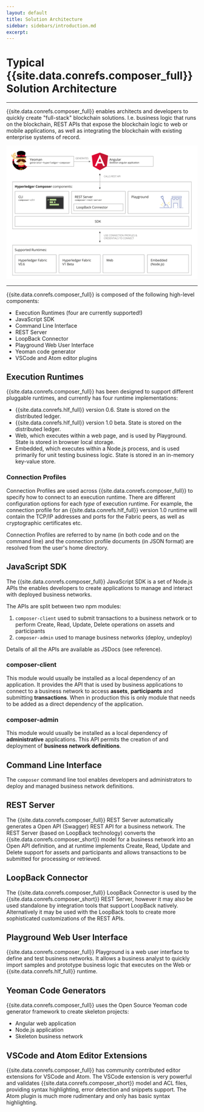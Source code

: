 ```yaml
---
layout: default
title: Solution Architecture
sidebar: sidebars/introduction.md
excerpt:
---
```


# Typical {{site.data.conrefs.composer_full}} Solution Architecture

---

{{site.data.conrefs.composer_full}} enables architects and developers to quickly create "full-stack" blockchain solutions. I.e. business logic that runs on the blockchain, REST APIs that expose the blockchain logic to web or mobile applications, as well as integrating the blockchain with existing enterprise systems of record.

![Diagram of typical {{site.data.conrefs.composer_full}} archetecture](../assets/img/ComposerArchitecture.svg)

---

{{site.data.conrefs.composer_full}} is composed of the following high-level components:

* Execution Runtimes (four are currently supported!)
* JavaScript SDK
* Command Line Interface
* REST Server
* LoopBack Connector
* Playground Web User Interface
* Yeoman code generator
* VSCode and Atom editor plugins

## Execution Runtimes

{{site.data.conrefs.composer_full}} has been designed to support different pluggable runtimes, and currently has four runtime implementations:

* {{site.data.conrefs.hlf_full}} version 0.6. State is stored on the distributed ledger.
* {{site.data.conrefs.hlf_full}} version 1.0 beta. State is stored on the distributed ledger.
* Web, which executes within a web page, and is used by Playground. State is stored in browser local storage.
* Embedded, which executes within a Node.js process, and is used primarily for unit testing business logic. State is stored in an in-memory key-value store.

### Connection Profiles

Connection Profiles are used across {{site.data.conrefs.composer_full}} to specify how to connect to an execution runtime. There are different configuration options for each _type_ of execution runtime. For example, the connection profile for an {{site.data.conrefs.hlf_full}} version 1.0 runtime will contain the TCP/IP addresses and ports for the Fabric peers, as well as cryptographic certificates etc.

Connection Profiles are referred to by name (in both code and on the command line) and the connection profile documents (in JSON format) are resolved from the user's home directory.

## JavaScript SDK

The {{site.data.conrefs.composer_full}} JavaScript SDK is a set of Node.js APIs the enables developers to create applications to manage and interact with deployed business networks.

The APIs are split between two npm modules:

1. `composer-client` used to submit transactions to a business network or to perform Create, Read, Update, Delete operations on assets and participants
2. `composer-admin` used to manage business networks (deploy, undeploy)

Details of all the APIs are available as JSDocs (see reference).

### composer-client
This module would usually be installed as a local dependency of an application. It provides the API that is used by business applications to connect to a business network to access __assets__, __participants__ and submitting __transactions__. When in production this is only module that needs to be added as a direct dependency of the application.

### composer-admin
This module would usually be installed as a local dependency of **administrative** applications. This API permits the creation of and deployment of __business network definitions__.

## Command Line Interface

The `composer` command line tool enables developers and administrators to deploy and managed business network definitions.

## REST Server

The {{site.data.conrefs.composer_full}} REST Server automatically generates a Open API (Swagger) REST API for a business network. The REST Server (based on LoopBack technology) converts the {{site.data.conrefs.composer_short}} model for a business network into an Open API definition, and at runtime implements Create, Read, Update and Delete support for assets and participants and allows transactions to be submitted for processing or retrieved.

## LoopBack Connector

The {{site.data.conrefs.composer_full}} LoopBack Connector is used by the {{site.data.conrefs.composer_short}} REST Server, however it may also be used standalone by integration tools that support LoopBack natively. Alternatively it may be used with the LoopBack tools to create more sophisticated customizations of the REST APIs.

## Playground Web User Interface

{{site.data.conrefs.composer_full}} Playground is a web user interface to define and test business networks. It allows a business analyst to quickly import samples and prototype business logic that executes on the Web or {{site.data.conrefs.hlf_full}} runtime.

## Yeoman Code Generators

{{site.data.conrefs.composer_full}} uses the Open Source Yeoman code generator framework to create skeleton projects:

* Angular web application
* Node.js application
* Skeleton business network

## VSCode and Atom Editor Extensions

{{site.data.conrefs.composer_full}} has community contributed editor extensions for VSCode and Atom. The VSCode extension is very powerful and validates {{site.data.conrefs.composer_short}} model and ACL files, providing syntax highlighting, error detection and snippets support. The Atom plugin is much more rudimentary and only has basic syntax highlighting.
